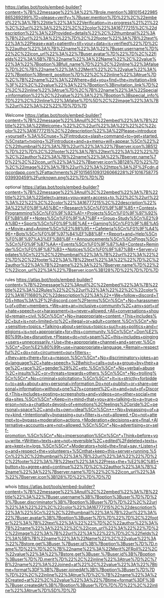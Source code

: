 https://atlas.bot/tools/embed-builder?content=%7B%22message%22%3A%22%7Brole.mention%3B1015422985865269299%7D+please+verify+%7Buser.mention%7D%22%2C%22embed%22%3A%7B%22title%22%3A%22Verification+in+progress%21%21%22%2C%22url%22%3A%22%22%2C%22color%22%3A16777215%2C%22description%22%3A%22Provided+details%22%2C%22thumbnail%22%3A%7B%22url%22%3A%22%22%7D%2C%22footer%22%3A%7B%22text%22%3A%22Please+wait+patiently+till+your+data+is+verified%22%7D%2C%22author%22%3A%7B%22name%22%3A%22%7Buser.username%7D%22%2C%22icon_url%22%3A%22%7Buser.avatar%7D%22%7D%2C%22fields%22%3A%5B%7B%22name%22%3A%22Name%22%2C%22value%22%3A%22%7Boption%3Bfull_name%7D%22%2C%22inline%22%3Afalse%7D%2C%7B%22name%22%3A%22Merit%22%2C%22value%22%3A%22%7Boption%3Bmerit_position%7D%22%2C%22inline%22%3Atrue%7D%2C%7B%22name%22%3A%22Where+did+you+find+the+invitation+link%3F%22%2C%22value%22%3A%22%7Boption%3Binvitation_link%7D%22%2C%22inline%22%3Atrue%7D%2C%7B%22name%22%3A%22Special+information%22%2C%22value%22%3A%22%7Boption%3Bspecial_info%7D%22%2C%22inline%22%3Afalse%7D%5D%2C%22image%22%3A%7B%22url%22%3A%22%22%7D%7D%7D

Welcome
https://atlas.bot/tools/embed-builder?content=%7B%22message%22%3Anull%2C%22embed%22%3A%7B%22title%22%3A%22Welcome+%22%2C%22url%22%3A%22%22%2C%22color%22%3A16777215%2C%22description%22%3A%22Please+introduce+yourself+%3A%5Cnuse+%2Fintroduce+slash+command+to+get+started.%5Cnstart+typing+%2Fintroduce+and+a+menu+will+appear.%5Cn%22%2C%22thumbnail%22%3A%7B%22url%22%3A%22%7Bserver.icon%3B512%7D%22%7D%2C%22footer%22%3A%7B%22text%22%3A%22%22%7D%2C%22author%22%3A%7B%22name%22%3A%22%7Bserver.name%7D%22%2C%22icon_url%22%3A%22%7Bserver.icon%3B128%7D%22%7D%2C%22image%22%3A%7B%22url%22%3A%22https%3A%2F%2Fcdn.discordapp.com%2Fattachments%2F1015651093126066228%2F1016758775039930459%2Funknown.png%22%7D%7D%7D

optional
https://atlas.bot/tools/embed-builder?content=%7B%22message%22%3Anull%2C%22embed%22%3A%7B%22title%22%3A%22Select+areas+you+want+access+to.%22%2C%22url%22%3A%22%22%2C%22color%22%3A16777215%2C%22description%22%3A%22%F0%9F%A5%BC++Research%5Cn%F0%9F%8F%85++Contest+Programming%5Cn%F0%9F%92%A1++Projects%5Cn%F0%9F%97%92%EF%B8%8F++Notes%5Cn%F0%9F%A7%BF++Group+Study%5Cn%E2%9A%BD++Sports%5Cn%F0%9F%8E%AE++Gaming%5Cn%F0%9F%8E%A5++Movie+and+Anime%5Cn%E2%98%95++Cafeteria%5Cn%F0%9F%A4%96++Bots%5Cn%F0%9F%97%84%EF%B8%8F++Report+and+Help%5Cn%F0%9F%97%A3%EF%B8%8F++Announcements%5Cn%5CnPings%5Cn%5Cn%F0%9F%87%AA++Events%5Cn%F0%9F%87%A8+Contest+Reminder%5Cn%F0%9F%87%B3++Notices%5Cn%F0%9F%87%B8++Server+Updates%5Cn%22%2C%22thumbnail%22%3A%7B%22url%22%3A%22%22%7D%2C%22footer%22%3A%7B%22text%22%3A%22%22%7D%2C%22author%22%3A%7B%22name%22%3A%22%7Bserver.name%7D%22%2C%22icon_url%22%3A%22%7Bserver.icon%3B128%7D%22%7D%7D%7D 


rules 
https://atlas.bot/tools/embed-builder?content=%7B%22message%22%3Anull%2C%22embed%22%3A%7B%22title%22%3A%22Rules%22%2C%22url%22%3A%22%22%2C%22color%22%3A16711680%2C%22description%22%3A%22*+We+follow+discord+TOS+https%3A%2F%2Fdiscord.com%2Fterms%5Cn%5Cn*+No+harassment+of+other+members.+We+are+an+inclusive+community%2C+any+sort+of+hate+speech+or+harassment+is+never+allowed.+All+conversations+should+remain+civil.%5Cn%5Cn*+No+inappropriate+content.+This+includes%2C+but+is+not+limited+to%2C+illegal+or+adult+content.%5Cn%5Cn*+No+sensitive+topics.+Talking+about+serious+topics+such+as+politics+and+religions+is+not+appropriate+for+this+community.%5Cn%5Cn*+Don%E2%80%99t+be+disruptive.+Please+do+not+spam%2C+this+includes+pinging+users+unnecessarily.+Use+the+appropriate+channel+and+server.%5Cn%5Cn*+Don%E2%80%99t+use+inappropriate+language.+Remain+respectful%2C+do+not+circumvent+our+filters+-+they+are+there+for+a+reason.%5Cn%5Cn*+No+discriminatory+jokes+and+language%2C+hate+speech+%28which+calls+out+a+group+by+their+age%2C+race%2C+gender%29%2C+etc.%5Cn%5Cn*+No+verbal+abuse%2C+insults%2C+or+threats+towards+others.%5Cn%5Cn*+No+trolling%5Cn%5Cn*+No+criminal+solicitation+%5Cn%5Cn*+It+is+strictly+forbidden+to+ask+about+any+personal+information.Do+not+publish+or+share+personal+information+without+one%27s+consent%2C+in+and+out+of+Discord.+This+includes+posting+screenshots+and+videos+on+other+social+media+sites.%5Cn%5Cn*+Keep+in+mind+that+you+are+talking+to+a+true+person+not+a+chatbot+devoid+of+emotions%2Cfeelings%2Cpride%2C+personal+space%2C+and+its+own+ideal%5Cn%5Cn*++No+bypassing+of+any+kind.+Intentionally+bypassing+our+filter+is+not+allowed.+Do+not+attempt+to+bypass+moderation+actions.+Moderation+decisions+are+final.+Alternative+accounts+are+not+allowed.%5Cn%5Cn*+No+advertising+or+self-promotion.%5Cn%5Cn*+No+impersonation%5Cn%5Cn*+Think+before+you+write.+Written+texts+are+not+reversible%2C+edited%2Fdeleted+texts+are+kept+in+logs.%5Cn%5Cn*+Moderators+hold+the+final+say.+Listen+to+and+respect+the+volunteers+%5Cnthat+keep+this+server+running.%5Cn%22%2C%22thumbnail%22%3A%7B%22url%22%3A%22%22%7D%2C%22footer%22%3A%7B%22text%22%3A%22Press+the+%E2%9C%85+button+to+agree+and+continue%22%7D%2C%22author%22%3A%7B%22name%22%3A%22%7Bserver.name%7D%22%2C%22icon_url%22%3A%22%7Bserver.icon%3B128%7D%22%7D%7D%7D


whois 
https://atlas.bot/tools/embed-builder?content=%7B%22message%22%3Anull%2C%22embed%22%3A%7B%22title%22%3A%22%7Buser.username%3B%7Boption%3Buser%7D%7D%23%7Buser.discriminator%3B%7Boption%3Buser%7D%7D%22%2C%22url%22%3A%22%22%2C%22color%22%3A16777215%2C%22description%22%3A%22%5Cn%22%2C%22thumbnail%22%3A%7B%22url%22%3A%22%7Buser.avatar%3B%7Boption%3Buser%7D%7D%22%7D%2C%22footer%22%3A%7B%22text%22%3A%22%22%7D%2C%22author%22%3A%7B%22name%22%3A%22%22%2C%22icon_url%22%3A%22%22%7D%2C%22image%22%3A%7B%22url%22%3A%22%22%7D%2C%22fields%22%3A%5B%7B%22name%22%3A%22Name%22%2C%22value%22%3A%22%7Bstore.get%3Buser.%7Buser.id%3B%7Boption%3Buser%7D%7D.name%7D%22%7D%2C%7B%22name%22%3A%22Merit%2FRoll%22%2C%22value%22%3A%22%7Bstore.get%3Buser.%7Buser.id%3B%7Boption%3Buser%7D%7D.merit%7D%22%2C%22inline%22%3Atrue%7D%2C%7B%22name%22%3A%22Joined+at%22%2C%22value%22%3A%22%7Btime+format%3DF%3B%7Buser.joinedAt%3B%7Boption%3Buser%7D%7D%7D%22%2C%22inline%22%3Atrue%7D%2C%7B%22name%22%3A%22Created+at%22%2C%22value%22%3A%22%7Btime+format%3DF%3B%7Buser.createdAt%3B%7Boption%3Buser%7D%7D%7D%22%2C%22inline%22%3Atrue%7D%5D%7D%7D